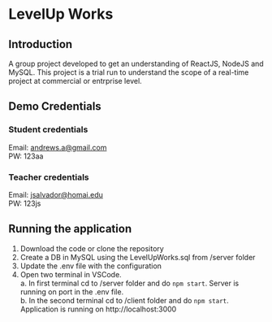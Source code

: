 # LevelUp Works

## Introduction

A group project developed to get an understanding of ReactJS, NodeJS and MySQL. This project is a trial run to understand the scope of a real-time project at commercial or entrprise level.

## Demo Credentials

### Student credentials

Email: andrews.a@gmail.com<br/>
PW: 123aa

### Teacher credentials

Email: jsalvador@homai.edu<br/>
PW: 123js

## Running the application

1. Download the code or clone the repository
2. Create a DB in MySQL using the LevelUpWorks.sql from /server folder
3. Update the .env file with the configuration
4. Open two terminal in VSCode.<br/>
   a. In first terminal cd to /server folder and do <code>npm start</code>. Server is running on port in  the .env file.<br/>
   b. In the second terminal cd to /client folder and do <code>npm start</code>. Application is running on http://localhost:3000
